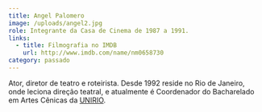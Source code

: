 ```yaml
---
title: Angel Palomero
image: /uploads/angel2.jpg
role: Integrante da Casa de Cinema de 1987 a 1991.
links:
  - title: Filmografia no IMDB
    url: http://www.imdb.com/name/nm0658730
category: passado
---
```

Ator, diretor de teatro e roteirista. Desde 1992 reside no Rio de Janeiro, onde leciona direção teatral, e atualmente é Coordenador do Bacharelado em Artes Cênicas da [UNIRIO](http://www.unirio.br/cla/escoladeteatro/docentes/angel-palomero).

